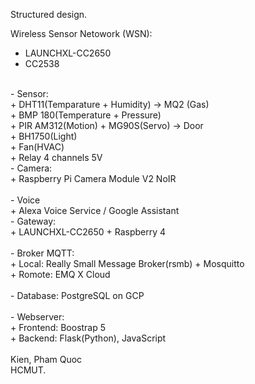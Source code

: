 Structured design.<br/>

Wireless Sensor Netowork (WSN):<br/>
+ LAUNCHXL-CC2650<br/>
+ CC2538<br/>
<br/>
- Sensor:<br/>
+ DHT11(Temparature + Humidity) -> MQ2 (Gas)<br/>
+ BMP 180(Temperature + Pressure)<br/>
+ PIR AM312(Motion) + MG90S(Servo) -> Door<br/>
+ BH1750(Light)<br/>
+ Fan(HVAC)<br/>
+ Relay 4 channels 5V
<br/>
- Camera:<br/>
+ Raspberry Pi Camera Module V2 NoIR<br/>
<br/>
- Voice <br/>
+ Alexa Voice Service / Google Assistant 
<br/>
- Gateway:<br/>   
+ LAUNCHXL-CC2650 + Raspberry 4<br/>
<br/>
- Broker MQTT:<br/>
+ Local:  Really Small Message Broker(rsmb) +  Mosquitto<br/>
+ Romote: EMQ X Cloud<br/>
<br/>
- Database:  PostgreSQL on GCP<br/>
<br/>
- Webserver:<br/>
+ Frontend: Boostrap 5<br/>
+ Backend: Flask(Python), JavaScript<br/>
<br/>
Kien, Pham Quoc<br/>
HCMUT.<br/>
